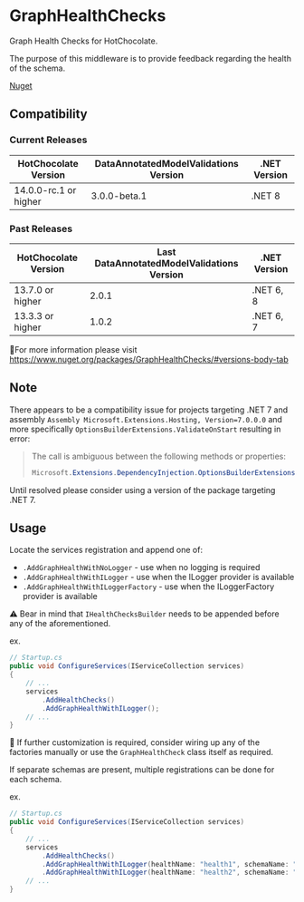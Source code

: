 # GraphHealthChecks

Graph Health Checks for HotChocolate.

The purpose of this middleware is to provide feedback regarding the health of the schema.

[Nuget](https://www.nuget.org/packages/GraphHealthChecks/)

## Compatibility

### Current Releases

| HotChocolate Version  | DataAnnotatedModelValidations Version | .NET Version |
|-----------------------|---------------------------------------|--------------|
| 14.0.0-rc.1 or higher | 3.0.0-beta.1                          | .NET 8       |

### Past Releases

| HotChocolate Version | Last DataAnnotatedModelValidations Version | .NET Version |
|----------------------|--------------------------------------------|--------------|
| 13.7.0 or higher     | 2.0.1                                      | .NET 6, 8    |
| 13.3.3 or higher     | 1.0.2                                      | .NET 6, 7    |

📝For more information please visit https://www.nuget.org/packages/GraphHealthChecks/#versions-body-tab

## Note

There appears to be a compatibility issue for projects targeting .NET 7 and assembly
`Assembly Microsoft.Extensions.Hosting, Version=7.0.0.0` and more specifically
`OptionsBuilderExtensions.ValidateOnStart` resulting in error:

> The call is ambiguous between the following methods or properties:
> ```csharp
> Microsoft.Extensions.DependencyInjection.OptionsBuilderExtensions.ValidateOnStart<TOptions>(Microsoft.Extensions.Options.OptionsBuilder<TOptions>)
> ```

Until resolved please consider using a version of the package targeting .NET 7.

## Usage

Locate the services registration and append one of:

- `.AddGraphHealthWithNoLogger` - use when no logging is required
- `.AddGraphHealthWithILogger` - use when the ILogger provider is available
- `.AddGraphHealthWithILoggerFactory` - use when the ILoggerFactory provider is available

⚠️ Bear in mind that `IHealthChecksBuilder` needs to be appended before any of the aforementioned.

ex.

```csharp
// Startup.cs
public void ConfigureServices(IServiceCollection services)
{
    // ...
    services
        .AddHealthChecks()
        .AddGraphHealthWithILogger();
    // ...
}
```

📝 If further customization is required, consider wiring up any of the factories manually or use the `GraphHealthCheck`
class itself as required.

If separate schemas are present, multiple registrations can be done for each schema.

ex.

```csharp
// Startup.cs
public void ConfigureServices(IServiceCollection services)
{
    // ...
    services
        .AddHealthChecks()
        .AddGraphHealthWithILogger(healthName: "health1", schemaName: "schema1")
        .AddGraphHealthWithILogger(healthName: "health2", schemaName: "schema2");
    // ...
}
```
